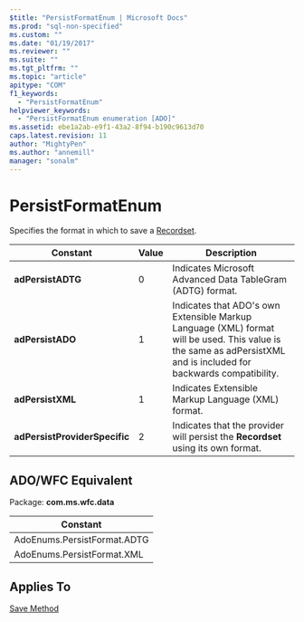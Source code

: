 ```yaml
---
$title: "PersistFormatEnum | Microsoft Docs"
ms.prod: "sql-non-specified"
ms.custom: ""
ms.date: "01/19/2017"
ms.reviewer: ""
ms.suite: ""
ms.tgt_pltfrm: ""
ms.topic: "article"
apitype: "COM"
f1_keywords: 
  - "PersistFormatEnum"
helpviewer_keywords: 
  - "PersistFormatEnum enumeration [ADO]"
ms.assetid: ebe1a2ab-e9f1-43a2-8f94-b190c9613d70
caps.latest.revision: 11
author: "MightyPen"
ms.author: "annemill"
manager: "sonalm"
---
```

# PersistFormatEnum
Specifies the format in which to save a [Recordset](../../../ado/reference/ado-api/recordset-object-ado.md).  
  
|Constant|Value|Description|  
|--------------|-----------|-----------------|  
|**adPersistADTG**|0|Indicates Microsoft Advanced Data TableGram (ADTG) format.|  
|**adPersistADO**|1|Indicates that ADO's own Extensible Markup Language (XML) format will be used. This value is the same as adPersistXML and is included for backwards compatibility.|  
|**adPersistXML**|1|Indicates Extensible Markup Language (XML) format.|  
|**adPersistProviderSpecific**|2|Indicates that the provider will persist the **Recordset** using its own format.|  
  
## ADO/WFC Equivalent  
 Package: **com.ms.wfc.data**  
  
|Constant|  
|--------------|  
|AdoEnums.PersistFormat.ADTG|  
|AdoEnums.PersistFormat.XML|  
  
## Applies To  
 [Save Method](../../../ado/reference/ado-api/save-method.md)